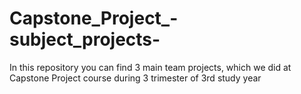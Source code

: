 # Capstone_Project_-subject_projects-
In this repository you can find 3 main team projects, which we did at Capstone Project course during 3 trimester of 3rd study year  
